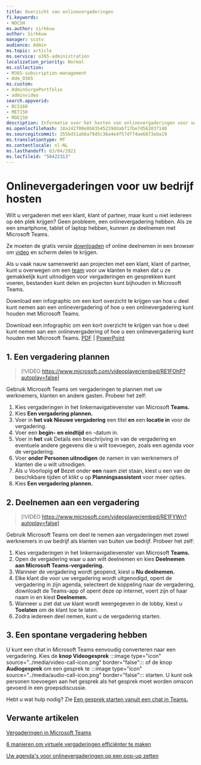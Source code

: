```yaml
---
title: Overzicht van onlinevergaderingen
f1.keywords:
- NOCSH
ms.author: sirkkuw
author: Sirkkuw
manager: scotv
audience: Admin
ms.topic: article
ms.service: o365-administration
localization_priority: Normal
ms.collection:
- M365-subscription-management
- Adm_O365
ms.custom:
- AdminSurgePortfolio
- adminvideo
search.appverid:
- BCS160
- MET150
- MOE150
description: Informatie over het hosten van onlinevergaderingen voor uw bedrijf.
ms.openlocfilehash: 18a142700e8b83545219ddabf17be7d562037140
ms.sourcegitcommit: 355bd51ab6a79d5c36a4e4f57df74ae6873eba19
ms.translationtype: MT
ms.contentlocale: nl-NL
ms.lasthandoff: 03/04/2021
ms.locfileid: "50422313"
---
```

# <a name="host-online-meetings-for-your-business"></a>Onlinevergaderingen voor uw bedrijf hosten

Wilt u vergaderen met een klant, klant of partner, maar kunt u niet iedereen op één plek krijgen? Geen probleem, een onlinevergadering hebben. Als ze een smartphone, tablet of laptop hebben, kunnen ze deelnemen met Microsoft Teams.

Ze moeten de gratis versie [downloaden](https://support.microsoft.com/office/6d79a648-6913-4696-9237-ed13de64ae3c) of online deelnemen in een browser om [video](https://support.microsoft.com/office/1613bb53-f3fa-431e-85a9-d6a91e3468c9) en scherm delen te krijgen.

Als u vaak nauw samenwerkt aan projecten met een klant, klant of partner, kunt u overwegen om een [team](https://support.microsoft.com/office/11fbb083-52ee-434d-8c6e-63711fdafac7) voor uw klanten te maken dat u ze gemakkelijk kunt uitnodigen voor vergaderingen en gesprekken kunt voeren, bestanden kunt delen en projecten kunt bijhouden in Microsoft Teams.

Download een infographic om een kort overzicht te krijgen van hoe u deel kunt nemen aan een onlinevergadering of hoe u een onlinevergadering kunt houden met Microsoft Teams.

Download een infographic om een kort overzicht te krijgen van hoe u deel kunt nemen aan een onlinevergadering of hoe u een onlinevergadering kunt houden met Microsoft Teams. [PDF](https://go.microsoft.com/fwlink/?linkid=2078712)  |  [PowerPoint](https://go.microsoft.com/fwlink/?linkid=2079515)

## <a name="1-schedule-a-meeting"></a>1. Een vergadering plannen

> [!VIDEO https://www.microsoft.com/videoplayer/embed/RE1FOhP?autoplay=false]

Gebruik Microsoft Teams om vergaderingen te plannen met uw werknemers, klanten en andere gasten. Probeer het zelf:

1. Kies vergaderingen in het linkernavigatievenster van Microsoft **Teams.**
1. Kies **Een vergadering plannen.**
1. Voer in **het vak Nieuwe vergadering** een titel **en** een **locatie in** voor de vergadering.
1. Voer een **begin-** **en eindtijd** en -datum in.
1. Voer in **het** vak Details een beschrijving in van de vergadering en eventuele andere gegevens die u wilt toevoegen, zoals een agenda voor de vergadering.
1. Voer **onder Personen uitnodigen** de namen in van werknemers of klanten die u wilt uitnodigen.
1. Als u Voorlopig **of** Bezet onder **een** naam  ziet staan, kiest u een van de beschikbare tijden of klikt u op **Planningsassistent** voor meer opties.
1. Kies **Een vergadering plannen.**

## <a name="2-join-a-meeting"></a>2. Deelnemen aan een vergadering

> [!VIDEO https://www.microsoft.com/videoplayer/embed/RE1FYWn?autoplay=false]

Gebruik Microsoft Teams om deel te nemen aan vergaderingen met zowel werknemers in uw bedrijf als klanten van buiten uw bedrijf. Probeer het zelf:

1. Kies vergaderingen in het linkernavigatievenster van Microsoft **Teams.**
1. Open de vergadering waar u aan wilt deelnemen en kies **Deelnemen aan Microsoft Teams-vergadering.**
1. Wanneer de vergadering wordt geopend, kiest u **Nu deelnemen.**
1. Elke klant die voor uw vergadering wordt uitgenodigd, opent de vergadering in zijn agenda, selecteert de koppeling naar de vergadering, downloadt de Teams-app of opent deze op internet, voert zijn of haar naam in en kiest **Deelnemen.**
1. Wanneer u ziet dat uw klant wordt weergegeven in de lobby, kiest u **Toelaten** om de klant toe te laten.
1. Zodra iedereen deel nemen, kunt u de vergadering starten.
 
## <a name="3-have-an-impromptu-meeting"></a>3. Een spontane vergadering hebben

U kunt een chat in Microsoft Teams eenvoudig converteren naar een vergadering. Kies de **knop Videogesprek** :::image type="icon" source="../media/video-call-icon.png" border="false"::: of de knop **Audiogesprek** om een gesprek te :::image type="icon" source="../media/audio-call-icon.png" border="false"::: starten. U kunt ook personen toevoegen aan het gesprek als het gesprek moet worden omscon gevoerd in een groepsdiscussie.

Hebt u wat hulp nodig? Zie [Een gesprek starten vanuit een chat in Teams.](https://support.microsoft.com/office/f5138c9d-df4c-43d8-9cf6-53400c1a7798)

## <a name="related-articles"></a>Verwante artikelen

[Vergaderingen in Microsoft Teams](https://docs.microsoft.com/microsoftteams/tutorial-meetings-in-teams)

[6 manieren om virtuele vergaderingen efficiënter te maken](https://products.office.com/en-us/business/articles/6-ways-to-make-virtual-meetings-more-efficient)

[Uw agenda's voor onlinevergaderingen op een pop-up zetten](https://products.office.com/en-us/business/articles/6-ways-to-make-your-online-meeting-agendas-pop)
